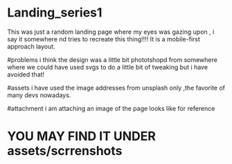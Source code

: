 # Landing_series1

This was just a random landing page where my eyes was gazing upon ,
i say it somewhere nd tries to recreate this thing!!!!
It is a mobile-first approach layout.


#problems
i think the design was a little bit phototshopd from somewhere where we could have used svgs to do a little bit 
of tweaking but i have avoided that!

#assets
i have used the image addresses from unsplash only ,the favorite of many devs nowadays.

#attachment
i am attaching an image of the page looks like for reference
# YOU MAY FIND IT UNDER assets/scrrenshots


